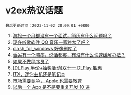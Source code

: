 # v2ex热议话题

`最后更新时间：2023-11-02 20:09:01 +0800`

1. [海投一个月都没有一个面试，简历有什么问题吗？](https://www.v2ex.com/t/987692)
1. [现在听歌软件 QQ 音乐一家独大了吧？](https://www.v2ex.com/t/987721)
1. [clash_for_windows 好像删库了](https://www.v2ex.com/t/987884)
1. [舌尖有一个溃疡，说话都疼，有没有什么快速缓解办法？](https://www.v2ex.com/t/987754)
1. [如果不做程序员了](https://www.v2ex.com/t/987785)
1. [[DLPlay 半价+抽奖活动]双十一 DLPlay 钜惠](https://www.v2ex.com/t/987699)
1. [ITX、迷你主机还是笔记本](https://www.v2ex.com/t/987659)
1. [市场需要竞争， Apple 也需要教育](https://www.v2ex.com/t/987737)
1. [以后一个 App 是不是要重复开发 10 遍](https://www.v2ex.com/t/987761)

